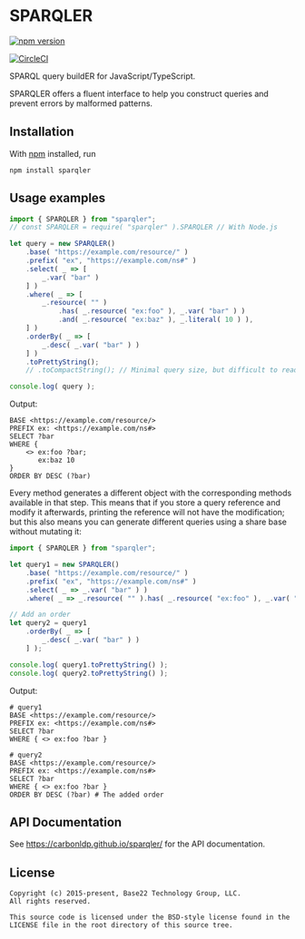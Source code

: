 # SPARQLER

[![npm version](https://badge.fury.io/js/sparqler.svg)](https://badge.fury.io/js/sparqler)

[![CircleCI](https://circleci.com/gh/CarbonLDP/sparqler.svg?style=svg)](https://circleci.com/gh/CarbonLDP/sparqler)

SPARQL query buildER for JavaScript/TypeScript.

SPARQLER offers a fluent interface to help you construct queries and prevent errors by malformed patterns. 

## Installation

With [npm](https://npmjs.org/) installed, run

```shell script
npm install sparqler
```

## Usage examples

```javascript
import { SPARQLER } from "sparqler";
// const SPARQLER = require( "sparqler" ).SPARQLER // With Node.js

let query = new SPARQLER()
    .base( "https://example.com/resource/" )
    .prefix( "ex", "https://example.com/ns#" )
    .select( _ => [
        _.var( "bar" )
    ] )
    .where( _ => [
        _.resource( "" ) 
            .has( _.resource( "ex:foo" ), _.var( "bar" ) )
            .and( _.resource( "ex:baz" ), _.literal( 10 ) ),
    ] )
    .orderBy( _ => [
        _.desc( _.var( "bar" ) )
    ] )
    .toPrettyString();
    // .toCompactString(); // Minimal query size, but difficult to read

console.log( query );
```

Output:
```sparql
BASE <https://example.com/resource/>
PREFIX ex: <https://example.com/ns#>
SELECT ?bar
WHERE {
    <> ex:foo ?bar;
       ex:baz 10
}
ORDER BY DESC (?bar)
```

Every method generates a different object with the corresponding methods available in that step.
This means that if you store a query reference and modify it afterwards,
printing the reference will not have the modification; but this also means
you can generate different queries using a share base without mutating it:


```javascript
import { SPARQLER } from "sparqler";

let query1 = new SPARQLER()
    .base( "https://example.com/resource/" )
    .prefix( "ex", "https://example.com/ns#" )
    .select( _ => _.var( "bar" ) )
    .where( _ => _.resource( "" ).has( _.resource( "ex:foo" ), _.var( "bar" ) ) );

// Add an order
let query2 = query1
    .orderBy( _ => [
        _.desc( _.var( "bar" ) )
    ] );

console.log( query1.toPrettyString() );
console.log( query2.toPrettyString() );
```

Output:
```sparql
# query1
BASE <https://example.com/resource/>
PREFIX ex: <https://example.com/ns#>
SELECT ?bar
WHERE { <> ex:foo ?bar }

# query2
BASE <https://example.com/resource/>
PREFIX ex: <https://example.com/ns#>
SELECT ?bar
WHERE { <> ex:foo ?bar }
ORDER BY DESC (?bar) # The added order
```

## API Documentation

See https://carbonldp.github.io/sparqler/ for the API documentation.

## License

	Copyright (c) 2015-present, Base22 Technology Group, LLC.
	All rights reserved.

	This source code is licensed under the BSD-style license found in the
	LICENSE file in the root directory of this source tree.
